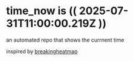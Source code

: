 # time_now is (( 2025-07-31T11:00:00.219Z ))

an automated repo that shows the currnent time

inspired by [breakingheatmap](https://github.com/breakingheatmap/breakingheatmap)